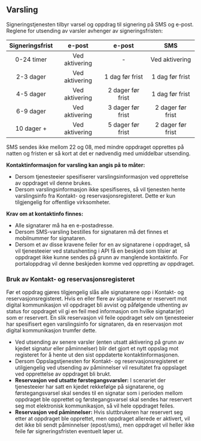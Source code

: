 ## Varsling

Signeringstjenesten tilbyr varsel og oppdrag til signering på SMS og e-post. Reglene for utsending av varsler avhenger av signeringsfristen:

| Signeringsfrist |     e-post     |       e-post      |        SMS        |
|:---------------:|:--------------:|:-----------------:|:-----------------:|
| 0-24 timer      | Ved aktivering |         -         | Ved aktivering    |
| 2-3 dager       | Ved aktivering | 1 dag før frist   | 1 dag før frist   |
| 4-5 dager       | Ved aktivering | 2 dager før frist | 1 dag før frist   |
| 6-9 dager       | Ved aktivering | 3 dager før frist | 2 dager før frist |
| 10 dager +      | Ved aktivering | 5 dager før frist | 2 dager før frist |

SMS sendes ikke mellom 22 og 08, med mindre oppdraget opprettes på natten og fristen er så kort at det er nødvendig med umiddelbar utsending.

**Kontaktinformasjon for varsling kan angis på to måter:**

 * Dersom tjenesteeier spesifiserer varslingsinformasjon ved opprettelse av oppdraget vil denne brukes.
 * Dersom varslingsinformasjon ikke spesifiseres, så vil tjenesten hente varslingsinfo fra Kontakt- og reservasjonsregisteret. Dette er kun tilgjengelig for offentlige virksomheter.

**Krav om at kontaktinfo finnes:**

 * Alle signatarer må ha en e-postadresse.
 * Dersom SMS-varsling bestilles for signataren må det finnes et mobilnummer for signataren.
 * Dersom et av disse kravene feiler for en av signatarene i oppdraget, så vil tjenesteeier ved statushenting i API få en beskjed som tilsier at oppdraget ikke kunne sendes på grunn av manglende kontaktinfo. For portaloppdrag vil denne beskjeden komme ved oppretting av oppdraget.

### Bruk av Kontakt- og reservasjonsregisteret

Før et oppdrag gjøres tilgjengelig slås alle signatarene opp i Kontakt- og reservasjonsregisteret. Hvis en eller flere av
signatarene er reservert mot digital kommunikasjon vil oppdraget bli avvist og påfølgende uthenting av status for oppdraget
vil gi en feil med informasjon om hvilke signatar(er) som er reservert. En slik reservasjon vil feile oppdraget selv om
tjenesteeier har spesifisert egen varslingsinfo for signataren, da en reservasjon mot digital kommunikasjon trumfer dette.

* Ved utsending av senere varsler (enten utsatt aktivering på grunn av kjedet signatur eller påminnelser) blir det gjort et nytt oppslag mot registeret for å hente ut den sist oppdaterte kontaktinformasjonen.
* Dersom Oppslagstjenesten for Kontakt- og reservasjonsregisteret er utilgjengelig ved utsending av påminnelser vil resultatet fra oppslaget ved opprettelse av oppdraget bli brukt. 
* **Reservasjon ved utsatte førstegangsvarsler:** I scenariet der tjenesteeier har satt en kjedet rekkefølge på signatarene, og førstegangsvarsel skal sendes til en signatar som i perioden mellom oppdraget ble opprettet og førstegangsvarsel skal sendes har reservert seg mot elektronisk kommunikasjon, så vil hele oppdraget feiles.
* **Reservasjon ved påminnelser:** Hvis sluttbrukeren har reservert seg etter at oppdraget ble opprettet, men oppdraget allerede er aktivert, vil det ikke bli sendt påminnelser (epost/sms), men oppdraget vil heller ikke feile før signeringsfristen eventuelt løper ut.
